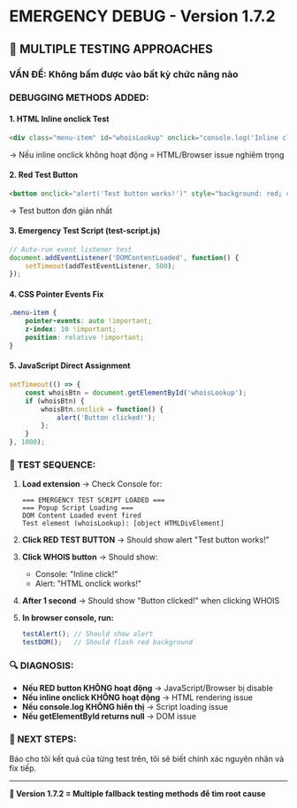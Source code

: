 # EMERGENCY DEBUG - Version 1.7.2

## 🚨 MULTIPLE TESTING APPROACHES

### VẤN ĐỀ: Không bấm được vào bất kỳ chức năng nào

### DEBUGGING METHODS ADDED:

#### 1. **HTML Inline onclick Test**
```html
<div class="menu-item" id="whoisLookup" onclick="console.log('Inline click!'); alert('HTML onclick works!');">
```
→ Nếu inline onclick không hoạt động = HTML/Browser issue nghiêm trọng

#### 2. **Red Test Button**  
```html
<button onclick="alert('Test button works!')" style="background: red; color: white; padding: 10px; margin: 10px;">TEST CLICK</button>
```
→ Test button đơn giản nhất

#### 3. **Emergency Test Script (test-script.js)**
```javascript
// Auto-run event listener test
document.addEventListener('DOMContentLoaded', function() {
    setTimeout(addTestEventListener, 500);
});
```

#### 4. **CSS Pointer Events Fix**
```css
.menu-item {
    pointer-events: auto !important;
    z-index: 10 !important;
    position: relative !important;
}
```

#### 5. **JavaScript Direct Assignment**
```javascript
setTimeout(() => {
    const whoisBtn = document.getElementById('whoisLookup');
    if (whoisBtn) {
        whoisBtn.onclick = function() {
            alert('Button clicked!');
        };
    }
}, 1000);
```

### 🧪 TEST SEQUENCE:

1. **Load extension** → Check Console for:
   ```
   === EMERGENCY TEST SCRIPT LOADED ===
   === Popup Script Loading ===
   DOM Content Loaded event fired
   Test element (whoisLookup): [object HTMLDivElement]
   ```

2. **Click RED TEST BUTTON** → Should show alert "Test button works!"

3. **Click WHOIS button** → Should show:
   - Console: "Inline click!"
   - Alert: "HTML onclick works!"

4. **After 1 second** → Should show "Button clicked!" when clicking WHOIS

5. **In browser console, run:**
   ```javascript
   testAlert(); // Should show alert
   testDOM();   // Should flash red background
   ```

### 🔍 DIAGNOSIS:

- **Nếu RED button KHÔNG hoạt động** → JavaScript/Browser bị disable
- **Nếu inline onclick KHÔNG hoạt động** → HTML rendering issue  
- **Nếu console.log KHÔNG hiển thị** → Script loading issue
- **Nếu getElementById returns null** → DOM issue

### 📝 NEXT STEPS:

Báo cho tôi kết quả của từng test trên, tôi sẽ biết chính xác nguyên nhân và fix tiếp.

---
**🎯 Version 1.7.2 = Multiple fallback testing methods để tìm root cause**
